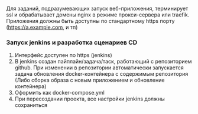 Для заданий, подразумевающих запуск веб-приложения, терминирует ssl и обрабатывает домены nginx в режиме прокси-сервера или traefik.
Приложения должны быть доступны по стандартному https порту (https://a.example.com, и тп)

### Запуск jenkins и разработка сценариев CD
1. Интерфейс доступен по https (jenkins)
2. В jenkins создан пайплайн/задача/таск, работающий с репозиторием github. При изменении в репозитории автоматически запускается задача обновления docker-контейнера с содержимым репозитория (Либо сборка образа с новым приложением и обновление контейнера)
3. Оформить как docker-compose.yml
4. При пересоздании проекта, все настройки jenkins должны сохраниться

